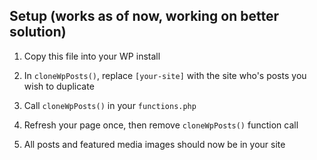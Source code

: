 ## Setup (works as of now, working on better solution)

1. Copy this file into your WP install

2. In `cloneWpPosts()`, replace `[your-site]` with the site who's posts you wish to duplicate

3. Call `cloneWpPosts()` in your `functions.php`

4. Refresh your page once, then remove `cloneWpPosts()` function call

5. All posts and featured media images should now be in your site

